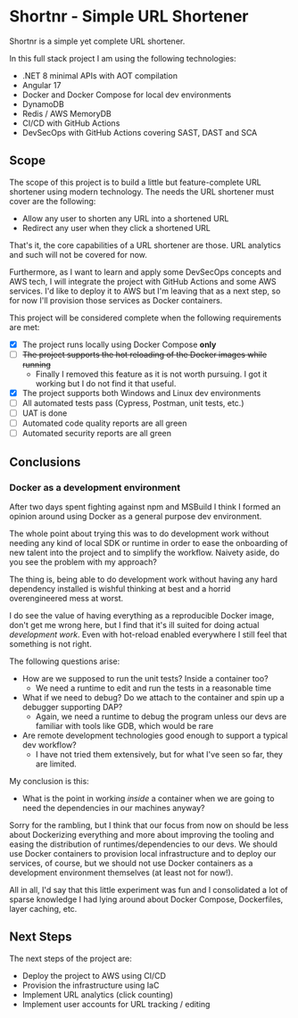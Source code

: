 # Shortnr - Simple URL Shortener
Shortnr is a simple yet complete URL shortener.

In this full stack project I am using the following technologies:

  - .NET 8 minimal APIs with AOT compilation
  - Angular 17
  - Docker and Docker Compose for local dev environments
  - DynamoDB
  - Redis / AWS MemoryDB
  - CI/CD with GitHub Actions
  - DevSecOps with GitHub Actions covering SAST, DAST and SCA

## Scope
The scope of this project is to build a little but feature-complete URL shortener using modern technology.
The needs the URL shortener must cover are the following:

  - Allow any user to shorten any URL into a shortened URL
  - Redirect any user when they click a shortened URL

That's it, the core capabilities of a URL shortener are those. URL analytics and such will not be covered for now.

Furthermore, as I want to learn and apply some DevSecOps concepts and AWS tech, I will integrate the project with GitHub Actions and some AWS services.
I'd like to deploy it to AWS but I'm leaving that as a next step, so for now I'll provision those services as Docker containers.

This project will be considered complete when the following requirements are met:

  - [x] The project runs locally using Docker Compose **only**
  - [ ] ~~The project supports the hot reloading of the Docker images while running~~
    - Finally I removed this feature as it is not worth pursuing. I got it working but I do not find it that useful.
  - [x] The project supports both Windows and Linux dev environments
  - [ ] All automated tests pass (Cypress, Postman, unit tests, etc.)
  - [ ] UAT is done
  - [ ] Automated code quality reports are all green
  - [ ] Automated security reports are all green

## Conclusions
### Docker as a development environment
After two days spent fighting against npm and MSBuild I think I formed an opinion around using Docker as a general purpose dev environment.

The whole point about trying this was to do development work without needing any kind of local SDK or runtime in order to ease the onboarding of new talent into the project and to simplify the workflow. Naivety aside, do you see the problem with my approach?

The thing is, being able to do development work without having any hard dependency installed is wishful thinking at best and a horrid overengineered mess at worst.

I do see the value of having everything as a reproducible Docker image, don't get me wrong here, but I find that it's ill suited for doing actual *development work*. Even with hot-reload enabled everywhere I still feel that something is not right.

The following questions arise:
  - How are we supposed to run the unit tests? Inside a container too?
    - We need a runtime to edit and run the tests in a reasonable time
  - What if we need to debug? Do we attach to the container and spin up a debugger supporting DAP?
    - Again, we need a runtime to debug the program unless our devs are familiar with tools like GDB, which would be rare
  - Are remote development technologies good enough to support a typical dev workflow?
    - I have not tried them extensively, but for what I've seen so far, they are limited.

My conclusion is this:
  - What is the point in working *inside* a container when we are going to need the dependencies in our machines anyway?

Sorry for the rambling, but I think that our focus from now on should be less about Dockerizing everything and more about improving the tooling and easing the distribution of runtimes/dependencies to our devs. We should use Docker containers to provision local infrastructure and to deploy our services, of course, but we should not use Docker containers as a development environment themselves (at least not for now!).

All in all, I'd say that this little experiment was fun and I consolidated a lot of sparse knowledge I had lying around about Docker Compose, Dockerfiles, layer caching, etc.

## Next Steps
The next steps of the project are:

  - Deploy the project to AWS using CI/CD
  - Provision the infrastructure using IaC
  - Implement URL analytics (click counting)
  - Implement user accounts for URL tracking / editing



